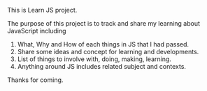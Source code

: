 This is Learn JS project.

The purpose of this project is to track and share my learning about JavaScript including
1. What, Why and How of each things in JS that I had passed.
2. Share some ideas and concept for learning and developments.
3. List of things to involve with, doing, making, learning.
4. Anything around JS includes related subject and contexts.

Thanks for coming.